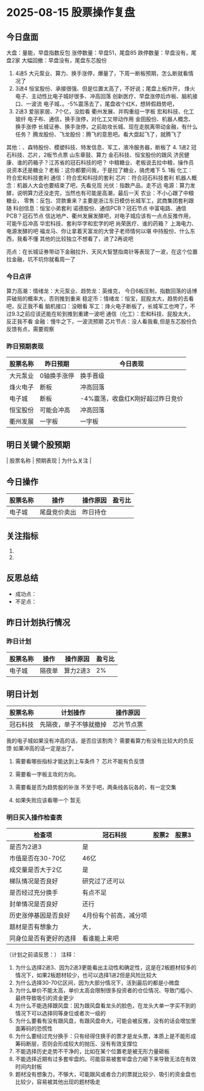# 2025-08-15 股票操作复盘

## 今日盘面
大盘：量能，早盘指数反包
涨停数量：早盘51，尾盘85
跌停数量：早盘没有，尾盘2家
大幅回撤：早盘没有，尾盘东芯股份

1. 4进5
大元泵业、算力、换手涨停，爆量了，下周一断板预期，怎么断就看情况了
2. 3进4
恒宝股份、承接很强、但是位置太高了，不好说；尾盘上板炸开，
烽火电子、主动性比电子城好很多、冲高回落
创新医疗、早盘涨停后炸板、脑机接口、一波流
电子城、。-5%震荡去了，尾盘收个红K，想转假趋势吧，
3. 2进3
爱丽家居、7个亿，没脸看
衢州发展、并购重组一字板
宏和科技、化工玻纤 电子布、通信，换手涨停，对化工又带动作用
金田股份、机器人概念、换手涨停
长城证券、换手涨停，之前助攻长城、现在走脱离带动金融，有什么任务？
腾龙股份、飞龙股份：腾飞的意思吧。看大盘起飞了，就腾飞了

其他：、森特股份、模塑科技、特发信息、军工，液冷服务器，断板了
4. 1进2
冠石科技、芯片，2板节点票
山东章鼓、算力
金石科技、恒宝股份的跟风
济民健康、谁的药箱子？江苏省的冠石科技的吧？
中粮糖业、老板说去拉中粮，操作员说资本还是糖业？老板：这你都要问我，于是拉了糖业，骑虎难下
5. 1板
化工：符合宏和科技套利
通信：符合宏和科技的套利
芯片：符合冠石科技套利
机器人概念：机器人大会也要结束了吧，先看兑现
光伏：指数产品，走不远
电源：算力发酵，说明算力还没走完，当然也有可能是高潮，最后一天
农业：不小心跟了中粮糖业，
零售：反包、贷款重来？主要是浙江东日模仿长城军工，武商集团套利跟随
科创信息：恒宝小弟套利
诺德股份、通信PCB？冠石节点
中富电路、通信PCB？冠石节点
信达地产、衢州发展发酵吧，对电子城应该有一点点反推作用，可能午后冲高
华宏科技、套利华字和宏字的吧
尚荣医疗、谁的药箱？
上海电力、电源发酵的吧
福龙马、你让拿着天富龙的大曾子老师情何以堪
中持股份、什么东西，我看不懂
其他的比较独立不想看了，进了2再说吧

亮点：在长城证券带动下金融拉升、天风大智慧指南针等表现了一波，在这个位置拉金融，坑不坑你就看周一了

### 今日点评
算力高潮：情绪龙：大元泵业、趋势龙：英维克， 今日6板压制，指数回落的话博弈破局的概率大，否则推到重来
稳定币：情绪龙：恒宝，屁股太大，趋势的去看吧，反正我不看
脑机接口：没眼看
军工：烽火电子断板了，长城军工也垮了，不过9.3之前应该还能在轮到推到重建一波吧
通信（化工）：宏和科技、屁股太大，反正我不看
金融：慢牛之下，一波流预期
芯片节点：没人看我看,但是东芯股份负反馈有点，需要观察

### 昨日预期表现

| 股票名称 | 昨日预期 | 今日表现 |
|---------|----------|----------|
| 大元泵业 | 0轴换手涨停 | 换手晋级 |
| 烽火电子 | 断板 | 冲高回落 |
| 电子城 | 断板 | -4%震荡，收盘红K刚好超过昨日竞价 |
| 恒宝股份 | 可能会冲高 | 冲高回落 |
| 衢州发展 | 一字板 | 一字板 |

## 明日关键个股预期
| 股票名称 | 预期表现 | 为什么关注 |

## 今日操作

| 股票名称 | 操作 | 操作原因 | 盈亏比 |
|---------|------|----------|--------|
| 电子城 | 尾盘竞价卖出 | 昨日持仓 |  |

## 关注指标
1. 
2. 

## 反思总结
- 成功点：
- 不足点：

## 昨日计划执行情况
### 昨日计划

| 股票名称 | 操作 | 操作原因 | 盈亏比 |
|---------|------|----------|--------|
| 电子城 | 隔夜单 | 算力2进3 | 2% |

## 明日计划
| 股票名称 | 计划操作 | 操作原因 |
|---------|----------|------------|
| 冠石科技 | 先隔夜，单子不够就撤掉 | 芯片节点票 |

我的电子城如果没有冲高的话，是否应该割肉？ 需要看算力有没有比较大的负反馈
如果冲高的话一定是出了。



1. 需要看哪些指标才能达到上车条件？
芯片不能有负反馈
2. 需要看一字板主攻的方向。

3. 需要看是否为趋势股的补涨
不至于吧，两条线各玩各的，有一定交集
4. 如果失败应该看哪一个
暂无
### 明日买入操作检查表

| 检查项 | 冠石科技 | 股票2 | 股票3 |
|--------|-------|-------|-------|
| 是否为2进3 |是|       |       |
| 市值是否在30-70亿 |46亿|       |       |
| 成交量是否大于2亿 |是|       |       |
| 梯队情况是否良好 |研究过了还可以|       |       |
| 是否经过充分换手 |有点不足|       |       |
| 封单情况是否良好 |还行|       |       |
| 历史涨停基因是否良好 |4月份有个前高，减分项|       |       |
| 题材是否有想象力 |大，|       |       |
| 同身位是否有更好的选择 |看谁能上来吧|       |       |

（计划之前请反思：）
注释：
1. 为什么选择2进3、因为2进3更能看出主动性和确定性，这是在2板题材较多的情况下，如果2板题材较少，也可以选择1进2但是风险比较大
2. 为什么选择30-70亿区间，因为大部分情况下，活到最后的都是小微盘
3. 为什么单价不能太高，单价太高会限制很多投资者的仓位情况、导致门槛小、最终导致吸引的资金更少
4. 为什么不能选择跟风盘：因为跟风盘看龙头的脸色，在龙头大单一字买不到的情况下可以选择同等身位或者次一级的
5. 为什么要看有没有跟风盘，有跟风盘命大，可能会被反推，没有的话会增加里面筹码的恐慌性
6. 为什么要经过充分换手：只有经得住换手的票才是龙头票，本质上是不能形成筹码断层，否则会形成较大的抛压、没有有效支撑位
7. 不能选择历史走势不干净的，比如在某个位置老是被无形力量砸板
8. 不能选择近期有过多套牢盘的。可能容易被套牢盘合力砸下来导致无法在有效时间内封板
9. 题材没有想象力，不够大，可能跟风或者合力的票就比较少、吸引的资金盘也比较少，容易被其他出现的题材吸走

